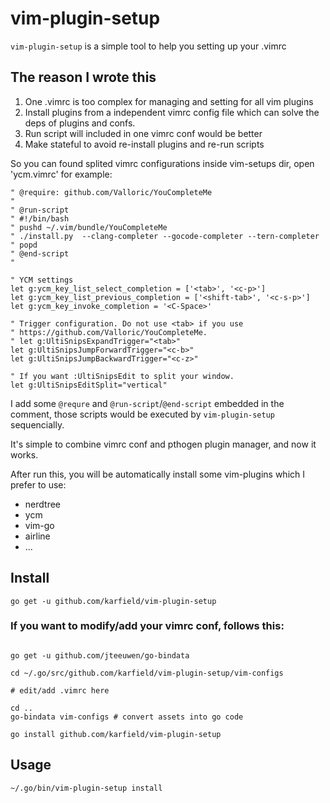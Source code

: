 # vim-plugin-setup

`vim-plugin-setup` is a simple tool to help you setting up your .vimrc

## The reason I wrote this

1. One .vimrc is too complex for managing and setting for all vim plugins
2. Install plugins from a independent vimrc config file which can solve the deps of plugins and confs.
3. Run script will included in one vimrc conf would be better
4. Make stateful to avoid re-install plugins and re-run scripts

So you can found splited vimrc configurations inside vim-setups dir, open 'ycm.vimrc' for example:

```
" @require: github.com/Valloric/YouCompleteMe
"
" @run-script
" #!/bin/bash
" pushd ~/.vim/bundle/YouCompleteMe
" ./install.py  --clang-completer --gocode-completer --tern-completer
" popd
" @end-script
"

" YCM settings
let g:ycm_key_list_select_completion = ['<tab>', '<c-p>']
let g:ycm_key_list_previous_completion = ['<shift-tab>', '<c-s-p>']
let g:ycm_key_invoke_completion = '<C-Space>'

" Trigger configuration. Do not use <tab> if you use
" https://github.com/Valloric/YouCompleteMe.
" let g:UltiSnipsExpandTrigger="<tab>"
let g:UltiSnipsJumpForwardTrigger="<c-b>"
let g:UltiSnipsJumpBackwardTrigger="<c-z>"

" If you want :UltiSnipsEdit to split your window.
let g:UltiSnipsEditSplit="vertical"
```

I add some `@requre` and `@run-script`/`@end-script` embedded in the comment, those scripts would be executed by `vim-plugin-setup` sequencially.

It's simple to combine vimrc conf and pthogen plugin manager, and now it works.

After run this, you will be automatically install some vim-plugins which I prefer to use:

- nerdtree
- ycm
- vim-go
- airline
- ...

## Install

```
go get -u github.com/karfield/vim-plugin-setup
```

### If you want to modify/add your vimrc conf, follows this:

```

go get -u github.com/jteeuwen/go-bindata

cd ~/.go/src/github.com/karfield/vim-plugin-setup/vim-configs

# edit/add .vimrc here

cd ..
go-bindata vim-configs # convert assets into go code

go install github.com/karfield/vim-plugin-setup

```

## Usage

```
~/.go/bin/vim-plugin-setup install
```
